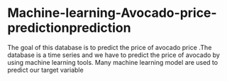 # Machine-learning-Avocado-price-predictionprediction
The goal of this database is to predict the price of avocado price .The database is a time series and we have to predict the price of avocado by using machine learning tools. Many machine learning model are used to predict our target variable
